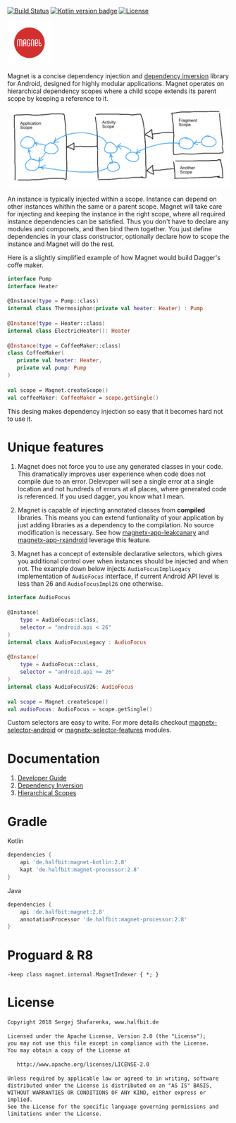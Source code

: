 [![Build Status](https://travis-ci.org/beworker/magnet.svg?branch=master)](https://travis-ci.org/beworker/magnet)
[![Kotlin version badge](https://img.shields.io/badge/kotlin-1.3.0-blue.svg)](http://kotlinlang.org/)
[![License](https://img.shields.io/badge/License-Apache%202.0-blue.svg)](http://www.apache.org/licenses/LICENSE-2.0)

<img src="documentation/images/magnet.png" width="100" />
<hr1> 

Magnet is a concise dependency injection and [dependency inversion][1] library for Android, designed for highly modular applications. Magnet operates on hierarchical dependency scopes where a child scope extends its parent scope by keeping a reference to it.

<img src="documentation/images/scopes.png" width="680" />

An instance is typically injected within a scope. Instance can depend on other instances whithin the same or a parent scope. Magnet will take care for injecting and keeping the instance in the right scope, where all required instance dependencies can be satisfied. Thus you don't have to declare any modules and componets, and then bind them together. You just define dependencies in your class constructor, optionally declare how to scope the instance and Magnet will do the rest. 

Here is a slightly simplified example of how Magnet would build Dagger's coffe maker.

```kotlin
interface Pump
interface Heater

@Instance(type = Pump::class)
internal class Thermosiphon(private val heater: Heater) : Pump

@Instance(type = Heater::class)
internal class ElectricHeater(): Heater

@Instance(type = CoffeeMaker::class)
class CoffeeMaker(
   private val heater: Heater,
   private val pump: Pump
)

val scope = Magnet.createScope()
val coffeeMaker: CoffeeMaker = scope.getSingle()
```

This desing makes dependency injection so easy that it becomes hard not to use it.

# Unique features

1. Magnet does not force you to use any generated classes in your code. This dramatically improves user experience when code does not compile due to an error. Delevoper will see a single error at a single location and not hundreds of errors at all places, where generated code is referenced. If you used dagger, you know what I mean. 

2. Magnet is capable of injecting annotated classes from **compiled** libraries. This means you can extend funtionality of your application by just adding libraries as a dependency to the compilation. No source modification is necessary. See how [magnetx-app-leakcanary](magnet-extensions/magnetx-app-leakcanary) and [magnetx-app-rxandroid](magnet-extensions/magnetx-app-rxandroid) leverage this feature.

3. Magnet has a concept of extensible declarative selectors, which gives you additional control over when instances should be injected and when not. The example down below injects `AudioFocusImplLegacy` implementation of `AudioFocus` interface, if current Android API level is less than 26 and `AudioFocusImpl26` one otherwise.

```kotlin
interface AudioFocus

@Instance(
    type = AudioFocus::class,
    selector = "android.api < 26"
)
internal class AudioFocusLegacy : AudioFocus

@Instance(
    type = AudioFocus::class,
    selector = "android.api >= 26"
)
internal class AudioFocusV26: AudioFocus

val scope = Magnet.createScope()
val audioFocus: AudioFocus = scope.getSingle()
```

Custom selectors are easy to write. For more details checkout [magnetx-selector-android](magnet-extensions/magnetx-selector-android) or [magnetx-selector-features](magnet-extensions/magnetx-selector-features) modules.

# Documentation

1. [Developer Guide](https://www.halfbit.de/magnet/developer-guide/)
2. [Dependency Inversion][1]
3. [Hierarchical Scopes][2]

# Gradle

Kotlin
```gradle
dependencies {
    api 'de.halfbit:magnet-kotlin:2.8'
    kapt 'de.halfbit:magnet-processor:2.8'
}
```

Java
```gradle
dependencies {
    api 'de.halfbit:magnet:2.8'
    annotationProcessor 'de.halfbit:magnet-processor:2.8'
}
```

# Proguard & R8
```proguard 
-keep class magnet.internal.MagnetIndexer { *; }
```

# License
```
Copyright 2018 Sergej Shafarenka, www.halfbit.de

Licensed under the Apache License, Version 2.0 (the "License");
you may not use this file except in compliance with the License.
You may obtain a copy of the License at

   http://www.apache.org/licenses/LICENSE-2.0

Unless required by applicable law or agreed to in writing, software
distributed under the License is distributed on an "AS IS" BASIS,
WITHOUT WARRANTIES OR CONDITIONS OF ANY KIND, either express or implied.
See the License for the specific language governing permissions and
limitations under the License.
```

[1]: https://github.com/beworker/magnet/wiki/Dependency-inversion
[2]: https://github.com/beworker/magnet/wiki/Dependency-auto-scoping
